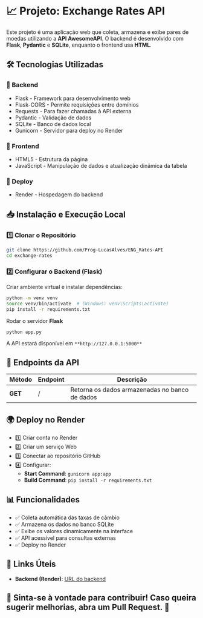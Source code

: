 # 📈 Projeto: Exchange Rates API

Este projeto é uma aplicação web que coleta, armazena e exibe pares de moedas utilizando a **API AwesomeAPI**. O backend é desenvolvido com **Flask**, **Pydantic** e **SQLite**, enquanto o frontend usa **HTML**.

## 🛠 Tecnologias Utilizadas

### 📌 Backend

- Flask - Framework para desenvolvimento web
- Flask-CORS - Permite requisições entre domínios
- Requests - Para fazer chamadas à API externa
- Pydantic - Validação de dados
- SQLite - Banco de dados local
- Gunicorn - Servidor para deploy no Render

### 🎨 Frontend

- HTML5 - Estrutura da página
- JavaScript - Manipulação de dados e atualização dinâmica da tabela

### 🚀 Deploy

- Render - Hospedagem do backend

## 📥 Instalação e Execução Local

### 1️⃣ Clonar o Repositório

```bash
git clone https://github.com/Prog-LucasAlves/ENG_Rates-API
cd exchange-rates
```

### 2️⃣ Configurar o Backend (**Flask**)

Criar ambiente virtual e instalar dependências:

```bash
python -m venv venv
source venv/bin/activate  # (Windows: venv\Scripts\activate)
pip install -r requirements.txt
```

Rodar o servidor **Flask**

```bash
python app.py
```

A API estará disponível em `**http://127.0.0.1:5000**`

## 📡 Endpoints da API

| **Método** | **Endpoint** | **Descrição** |
| ------ | -------- | --------- |
| **GET** | / | Retorna os dados armazenadas no banco de dados |

## 🌍 Deploy no Render

- 1️⃣ Criar conta no Render
- 2️⃣ Criar um serviço Web
- 3️⃣ Conectar ao repositório GitHub
- 4️⃣ Configurar:
  - **Start Command**: `gunicorn app:app`
  - **Build Command**: `pip install -r requirements.txt`

## 📊 Funcionalidades

- ✅ Coleta automática das taxas de câmbio
- ✅ Armazena os dados no banco SQLite
- ✅ Exibe os valores dinamicamente na interface
- ✅ API acessível para consultas externas
- ✅ Deploy no Render

## 🔗 Links Úteis

- **Backend (Render)**: [URL do backend](https://eng-rates-api.onrender.com/)

## 📌 Sinta-se à vontade para contribuir! Caso queira sugerir melhorias, abra um Pull Request. 🚀
